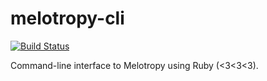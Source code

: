 [travis]: https://travis-ci.com/nando/melotropy-cli

# melotropy-cli

[![Build Status](https://travis-ci.com/nando/melotropy-cli.svg?branch=main)][travis]

Command-line interface to Melotropy using Ruby (<3<3<3).
